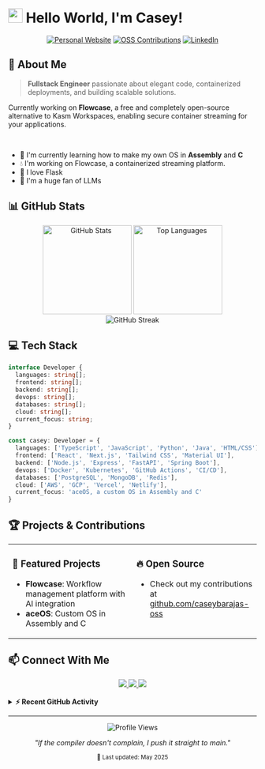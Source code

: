 # <img src="https://raw.githubusercontent.com/TheDudeThatCode/TheDudeThatCode/master/Assets/Hi.gif" width="29px"> Hello World, I'm Casey!

<div align="center">
  
  [![Personal Website](https://img.shields.io/badge/Website-caseybarajas.com-blue?style=for-the-badge&logo=firefox&logoColor=white)](https://caseybarajas.com)
  [![OSS Contributions](https://img.shields.io/badge/Open_Source-Contributor-success?style=for-the-badge&logo=github&logoColor=white)](https://github.com/caseybarajas-oss)
  [![LinkedIn](https://img.shields.io/badge/LinkedIn-Connect-0077B5?style=for-the-badge&logo=linkedin&logoColor=white)](https://linkedin.com/in/caseybarajas)
</div>

## 🚀 About Me

> **Fullstack Engineer** passionate about elegant code, containerized deployments, and building scalable solutions.

Currently working on **Flowcase**, a free and completely open-source alternative to Kasm Workspaces, enabling secure container streaming for your applications. 

  <br>

  - 🌱 I'm currently learning how to make my own OS in **Assembly** and **C**
  - 💧 I'm working on Flowcase, a containerized streaming platform.
  - 💖 I love Flask
  - 🤖 I'm a huge fan of LLMs

## 📊 GitHub Stats

<div align="center">
  <img height="180em" src="https://github-readme-stats.vercel.app/api?username=caseybarajas&show_icons=true&theme=react&hide_border=true&bg_color=0D1117&title_color=58A6FF&icon_color=58A6FF&include_all_commits=true&count_private=true" alt="GitHub Stats"/>
  <img height="180em" src="https://github-readme-stats.vercel.app/api/top-langs/?username=caseybarajas&layout=compact&langs_count=8&theme=react&hide_border=true&bg_color=0D1117&title_color=58A6FF" alt="Top Languages"/>
</div>

<div align="center">
  <img src="https://github-readme-streak-stats.herokuapp.com/?user=caseybarajas&theme=react&hide_border=true&background=0D1117" alt="GitHub Streak"/>
</div>

## 💻 Tech Stack

```typescript
interface Developer {
  languages: string[];
  frontend: string[];
  backend: string[];
  devops: string[];
  databases: string[];
  cloud: string[];
  current_focus: string;
}

const casey: Developer = {
  languages: ['TypeScript', 'JavaScript', 'Python', 'Java', 'HTML/CSS'],
  frontend: ['React', 'Next.js', 'Tailwind CSS', 'Material UI'],
  backend: ['Node.js', 'Express', 'FastAPI', 'Spring Boot'],
  devops: ['Docker', 'Kubernetes', 'GitHub Actions', 'CI/CD'],
  databases: ['PostgreSQL', 'MongoDB', 'Redis'],
  cloud: ['AWS', 'GCP', 'Vercel', 'Netlify'],
  current_focus: 'aceOS, a custom OS in Assembly and C'
}
```

## 🏆 Projects & Contributions

<table>
  <tr>
    <td valign="top" width="50%">
      <h3>🌟 Featured Projects</h3>
      <ul>
        <li><b>Flowcase</b>: Workflow management platform with AI integration</li>
        <li><b>aceOS</b>: Custom OS in Assembly and C</li>
      </ul>
    </td>
    <td valign="top" width="50%">
      <h3>🔥 Open Source</h3>
      <ul>
        <li>Check out my contributions at <a href="https://github.com/caseybarajas-oss">github.com/caseybarajas-oss</a></li>
      </ul>
    </td>
  </tr>
</table>

## 📫 Connect With Me

<div align="center">
  <a href="https://caseybarajas.com">
    <img src="https://img.shields.io/badge/Website-caseybarajas.com-4285F4?style=for-the-badge&logo=google-chrome&logoColor=white"/>
  </a>
  <a href="https://github.com/caseybarajas-oss">
    <img src="https://img.shields.io/badge/OSS-Contributions-181717?style=for-the-badge&logo=github&logoColor=white"/>
  </a>
  <a href="https://twitter.com/caseybarajas33">
    <img src="https://img.shields.io/badge/Twitter-Follow-1DA1F2?style=for-the-badge&logo=twitter&logoColor=white"/>
  </a>
</div>

<br>

<details>
  <summary><b>⚡ Recent GitHub Activity</b></summary>
  <br>
  
  <!--START_SECTION:activity-->
  <!-- This section will be automatically updated by a GitHub Action -->
  <!--END_SECTION:activity-->
  
</details>

---

<div align="center">
  <img src="https://komarev.com/ghpvc/?username=caseybarajas&style=flat-square&color=blue" alt="Profile Views"/>
  
  *"If the compiler doesn't complain, I push it straight to main."*
  
  <sub>💾 Last updated: May 2025</sub>
</div>
